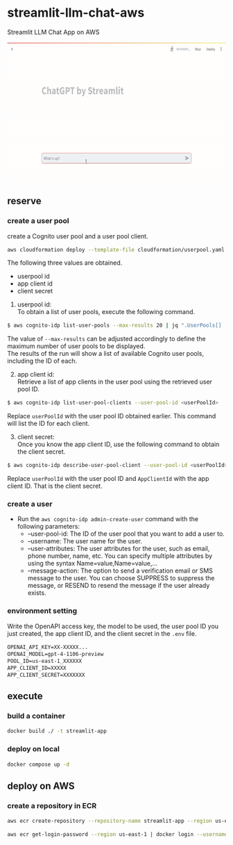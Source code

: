 # streamlit-llm-chat-aws

Streamlit LLM Chat App on AWS

![screen_shot](./image/screen_shot_1.gif)

## reserve

### create a user pool

create a Cognito user pool and a user pool client.

```bash
aws cloudformation deploy --template-file cloudformation/userpool.yaml --stack-name streamlit-chatgpt-userpool
```

The following three values are obtained.

* userpool id
* app client id
* client secret

1. userpool id:  
To obtain a list of user pools, execute the following command.

```bash
$ aws cognito-idp list-user-pools --max-results 20 | jq ".UserPools[] | {Id, Name}"
```
The value of `--max-results` can be adjusted accordingly to define the maximum number of user pools to be displayed.  
The results of the run will show a list of available Cognito user pools, including the ID of each.

2. app client id:  
Retrieve a list of app clients in the user pool using the retrieved user pool ID.

```bash
$ aws cognito-idp list-user-pool-clients --user-pool-id <userPoolId>
```

Replace `userPoolId` with the user pool ID obtained earlier. This command will list the ID for each client.

3. client secret:  
Once you know the app client ID, use the following command to obtain the client secret.

```bash
$ aws cognito-idp describe-user-pool-client --user-pool-id <userPoolId> --client-id <AppClientId>
```

Replace `userPoolId` with the user pool ID and `AppClientId` with the app client ID.
That is the client secret.

### create a user

* Run the `aws cognito-idp admin-create-user` command with the following parameters:
  * –user-pool-id: The ID of the user pool that you want to add a user to.
  * –username: The user name for the user.
  * –user-attributes: The user attributes for the user, such as email, phone number, name, etc. You can specify multiple attributes by using the syntax Name=value,Name=value,…
  * –message-action: The option to send a verification email or SMS message to the user. You can choose SUPPRESS to suppress the message, or RESEND to resend the message if the user already exists.

### environment setting

Write the OpenAPI access key, the model to be used, the user pool ID you just created, the app client ID, and the client secret in the `.env` file.


```
OPENAI_API_KEY=XX-XXXXX...
OPENAI_MODEL=gpt-4-1106-preview
POOL_ID=us-east-1_XXXXXX
APP_CLIENT_ID=XXXXX
APP_CLIENT_SECRET=XXXXXXX
```

## execute

### build a container

```bash
docker build ./ -t streamlit-app
```

### deploy on local

```bash
docker compose up -d
```

## deploy on AWS

### create a repository in ECR 

```bash
aws ecr create-repository --repository-name streamlit-app --region us-east-1
```

```bash
aws ecr get-login-password --region us-east-1 | docker login --username AWS --password-stdin xxxxxxxx.dkr.ecr.us-east-1.amazonaws.com/streamlit-app
```
